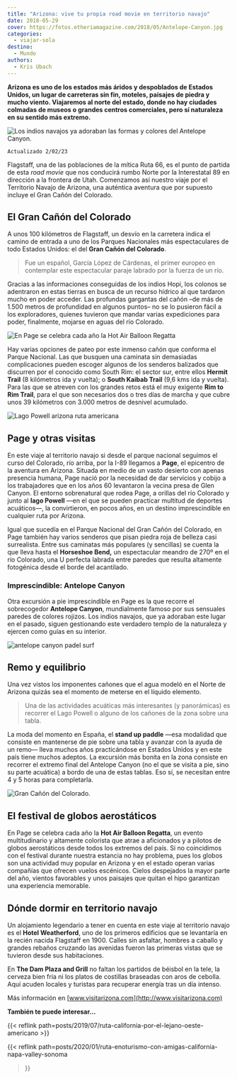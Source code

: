 ```yaml
---
title: "Arizona: vive tu propia road movie en territorio navajo"
date: 2018-05-29
cover: https://fotos.etheriamagazine.com/2018/05/Antelope-Canyon.jpg
categories: 
  - viajar-sola
destino: 
  - Mundo
authors: 
  - Kris Ubach
---
```


**Arizona es uno de los estados más áridos y despoblados de Estados Unidos, un lugar de 
carreteras sin fin, moteles, paisajes de piedra y mucho viento. Viajaremos al norte del 
estado, donde no hay ciudades colmadas de museos o grandes centros comerciales, pero sí 
naturaleza en su sentido más extremo.** 

![Los indios navajos ya adoraban las formas y colores del Antelope Canyon.](https://fotos.etheriamagazine.com/2018/05/Antelope-Canyon.jpg "Los indios navajos ya adoraban las formas y colores del Antelope Canyon.")

```
Actualizado 2/02/23
```

Flagstaff, una de las poblaciones de la mítica Ruta 66, es el punto de partida de esta 
_road movie_ que nos conducirá rumbo Norte por la Interestatal 89 en dirección a la 
frontera de Utah. Comenzamos así nuestro viaje por el Territorio Navajo de Arizona, una 
auténtica aventura que por supuesto incluye el Gran Cañón del Colorado. 

## El Gran Cañón del Colorado

A unos 100 kilómetros de Flagstaff, un desvío en la carretera indica el camino de 
entrada a uno de los Parques Nacionales más espectaculares de todo Estados Unidos: el 
del **Gran Cañón del Colorado**. 

> Fue un español, García López de Cárdenas, el primer europeo en contemplar este 
> espectacular paraje labrado por la fuerza de un río. 

Gracias a las informaciones conseguidas de los indios Hopi, los colonos se adentraron en 
estas tierras en busca de un recurso hídrico al que tardaron mucho en poder acceder. Las 
profundas gargantas del cañón –de más de 1.500 metros de profundidad en algunos puntos– 
no se lo pusieron fácil a los exploradores, quienes tuvieron que mandar varias 
expediciones para poder, finalmente, mojarse en aguas del río Colorado. 

![En Page se celebra cada año la Hot Air Balloon Regatta](https://fotos.etheriamagazine.com/2018/05/globos.jpg "En Page se celebra cada año la Hot Air Balloon Regatta")

Hay varias opciones de pateo por este inmenso cañón que conforma el Parque Nacional. Las 
que busquen una caminata sin demasiadas complicaciones pueden escoger algunos de los 
senderos balizados que discurren por el conocido como South Rim: el sector sur, entre 
ellos **Hermit Trail** (8 kilómetros ida y vuelta); o **South Kaibab Trail** (9,6 kms 
ida y vuelta). Para las que se atreven con los grandes retos está el muy exigente **Rim 
to Rim Trail**, para el que son necesarios dos o tres días de marcha y que cubre unos 39 
kilómetros con 3.000 metros de desnivel acumulado. 

![Lago Powell arizona ruta americana](https://fotos.etheriamagazine.com/2018/05/Lago-Powell-Kris-Ubach.jpg "En el lago Powell se pueden practicar diversos deportes acuáticos.")

## Page y otras visitas

En este viaje al territorio navajo si desde el parque nacional seguimos el curso del 
Colorado, río arriba, por la I-89 llegamos a **Page**, el epicentro de la aventura en 
Arizona. Situada en medio de un vasto desierto con apenas presencia humana, Page nació 
por la necesidad de dar servicios y cobijo a los trabajadores que en los años 60 
levantaron la vecina presa de Glen Canyon. El entorno sobrenatural que rodea Page, a 
orillas del río Colorado y junto al **lago Powell** —en el que se pueden practicar 
multitud de deportes acuáticos—, la convirtieron, en pocos años, en un destino 
imprescindible en cualquier ruta por Arizona. 

Igual que sucedía en el Parque Nacional del Gran Cañón del Colorado, en Page también hay 
varios senderos que pisan piedra roja de belleza casi surrealista. Entre sus caminatas 
más populares (y sencillas) se cuenta la que lleva hasta el **Horseshoe Bend,** un 
espectacular meandro de 270º en el río Colorado, una U perfecta labrada entre paredes 
que resulta altamente fotogénica desde el borde del acantilado. 

### Imprescindible: Antelope Canyon

Otra excursión a pie imprescindible en Page es la que recorre el sobrecogedor **Antelope 
Canyon**, mundialmente famoso por sus sensuales paredes de colores rojizos. Los indios 
navajos, que ya adoraban este lugar en el pasado, siguen gestionando este verdadero 
templo de la naturaleza y ejercen como guías en su interior. 

![antelope canyon padel surf](https://fotos.etheriamagazine.com/2018/05/paddelsurf.jpg "La excursión en stand up paddle más bonita consiste en recorrer el extremo final del Antelope Canyon.")

## Remo y equilibrio

Una vez vistos los imponentes cañones que el agua modeló en el Norte de Arizona quizás 
sea el momento de meterse en el líquido elemento. 

> Una de las actividades acuáticas más interesantes (y panorámicas) es recorrer el Lago 
> Powell o alguno de los cañones de la zona sobre una tabla. 

La moda del momento en España, el **stand up paddle** —esa modalidad que consiste en 
mantenerse de pie sobre una tabla y avanzar con la ayuda de un remo— lleva muchos años 
practicándose en Estados Unidos y en este país tiene muchos adeptos. La excursión más 
bonita en la zona consiste en recorrer el extremo final del Antelope Canyon (no el que 
se visita a pie, sino su parte acuática) a bordo de una de estas tablas. Eso sí, se 
necesitan entre 4 y 5 horas para completarla. 

![Gran Cañón del Colorado.](https://fotos.etheriamagazine.com/2018/05/Gran-canon-colorado.jpg "Gran Cañón del Colorado. © Omer Nezih")

## El festival de globos aerostáticos

En Page se celebra cada año la **Hot Air Balloon Regatta**, un evento multitudinario y 
altamente colorista que atrae a aficionados y a pilotos de globos aerostáticos desde 
todos los extremos del país. Si no coincidimos con el festival durante nuestra estancia 
no hay problema, pues los globos son una actividad muy popular en Arizona y en el estado 
operan varias compañías que ofrecen vuelos escénicos. Cielos despejados la mayor parte 
del año, vientos favorables y unos paisajes que quitan el hipo garantizan una 
experiencia memorable. 

## Dónde dormir en territorio navajo

Un alojamiento legendario a tener en cuenta en este viaje al territorio navajo es el 
**Hotel Weatherford**, uno de los primeros edificios que se levantaría en la recién 
nacida Flagstaff en 1900. Calles sin asfaltar, hombres a caballo y grandes rebaños 
cruzando las avenidas fueron las primeras vistas que se tuvieron desde sus habitaciones. 

En **The Dam Plaza and Grill** no faltan los partidos de béisbol en la tele, la cerveza 
bien fría ni los platos de costillas braseadas con aros de cebolla. Aquí acuden locales 
y turistas para recuperar energía tras un día intenso. 

Más información en [www.visitarizona.com](http://www.visitarizona.com) 

**También te puede interesar...** 

{{< reflink path=posts/2019/07/ruta-california-por-el-lejano-oeste-americano >}} 

{{< reflink path=posts/2020/01/ruta-enoturismo-con-amigas-california-napa-valley-sonoma 
>}}

